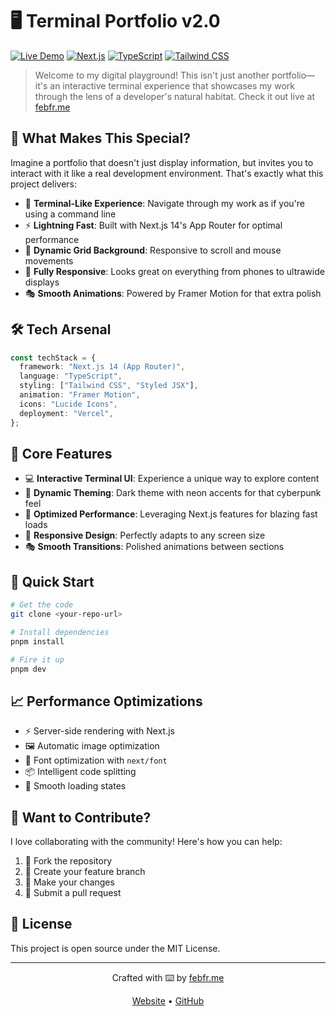 # 🖥️ Terminal Portfolio v2.0

[![Live Demo](https://img.shields.io/badge/LIVE-DEMO-brightgreen)](https://www.febfr.me)
[![Next.js](https://img.shields.io/badge/Next.js-14-black)](https://nextjs.org/)
[![TypeScript](https://img.shields.io/badge/TypeScript-blue)](https://www.typescriptlang.org/)
[![Tailwind CSS](https://img.shields.io/badge/Tailwind-CSS-38B2AC)](https://tailwindcss.com/)

> Welcome to my digital playground! This isn't just another portfolio—it's an interactive terminal experience that showcases my work through the lens of a developer's natural habitat. Check it out live at [febfr.me](https://www.febfr.me)

## 🎯 What Makes This Special?

Imagine a portfolio that doesn't just display information, but invites you to interact with it like a real development environment. That's exactly what this project delivers:

- 🚀 **Terminal-Like Experience**: Navigate through my work as if you're using a command line
- ⚡ **Lightning Fast**: Built with Next.js 14's App Router for optimal performance
- 🎨 **Dynamic Grid Background**: Responsive to scroll and mouse movements
- 📱 **Fully Responsive**: Looks great on everything from phones to ultrawide displays
- 🎭 **Smooth Animations**: Powered by Framer Motion for that extra polish

## 🛠️ Tech Arsenal

```typescript
const techStack = {
  framework: "Next.js 14 (App Router)",
  language: "TypeScript",
  styling: ["Tailwind CSS", "Styled JSX"],
  animation: "Framer Motion",
  icons: "Lucide Icons",
  deployment: "Vercel",
};
```

## 🌟 Core Features

- 💻 **Interactive Terminal UI**: Experience a unique way to explore content
- 🎨 **Dynamic Theming**: Dark theme with neon accents for that cyberpunk feel
- 🚀 **Optimized Performance**: Leveraging Next.js features for blazing fast loads
- 📱 **Responsive Design**: Perfectly adapts to any screen size
- 🎭 **Smooth Transitions**: Polished animations between sections

## 🚀 Quick Start

```bash
# Get the code
git clone <your-repo-url>

# Install dependencies
pnpm install

# Fire it up
pnpm dev
```

## 📈 Performance Optimizations

- ⚡ Server-side rendering with Next.js
- 🖼️ Automatic image optimization
- 📝 Font optimization with `next/font`
- 📦 Intelligent code splitting
- 🔄 Smooth loading states

## 🤝 Want to Contribute?

I love collaborating with the community! Here's how you can help:

1. 🍴 Fork the repository
2. 🌿 Create your feature branch
3. 💪 Make your changes
4. 🚀 Submit a pull request

## 📄 License

This project is open source under the MIT License.

---
<div align="center">
  <p>Crafted with ⌨️ by <a href="https://www.febfr.me">febfr.me</a></p>
  <p>
    <a href="https://www.febfr.me">Website</a> •
    <a href="https://github.com/feb027">GitHub</a>
  </p>
</div>
